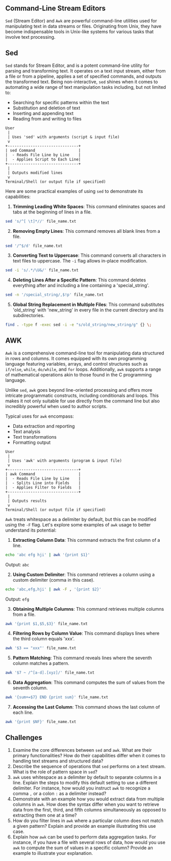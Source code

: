 ## Command-Line Stream Editors

`Sed` (Stream Editor) and `Awk` are powerful command-line utilities used for manipulating text in data streams or files. Originating from Unix, they have become indispensable tools in Unix-like systems for various tasks that involve text processing.

## Sed

`Sed` stands for Stream Editor, and is a potent command-line utility for parsing and transforming text. It operates on a text input stream, either from a file or from a pipeline, applies a set of specified commands, and outputs the transformed text. Being non-interactive, `sed` shines when it comes to automating a wide range of text manipulation tasks including, but not limited to:

- Searching for specific patterns within the text
- Substitution and deletion of text
- Inserting and appending text
- Reading from and writing to files

```
User
 |
 | Uses 'sed' with arguments (script & input file)
 v
+-------------------------------+
| sed Command                   |
|  - Reads File Line by Line    |
|  - Applies Script to Each Line|
+-------------------------------+
 |
 | Outputs modified lines
 v
Terminal/Shell (or output file if specified)
```

Here are some practical examples of using `sed` to demonstrate its capabilities:

1. **Trimming Leading White Spaces**: This command eliminates spaces and tabs at the beginning of lines in a file.

```bash
sed 's/^[ \t]*//' file_name.txt
```

2. **Removing Empty Lines**: This command removes all blank lines from a file.

```bash
sed '/^$/d' file_name.txt
```

3. **Converting Text to Uppercase**: This command converts all characters in text files to uppercase. The `-i` flag allows in-place modification.

```bash
sed -i 's/.*/\U&/' file_name.txt
```

4. **Deleting Lines After a Specific Pattern**: This command deletes everything after and including a line containing a 'special_string'.

```bash
sed -n '/special_string/,$!p' file_name.txt
```

5. **Global String Replacement in Multiple Files**: This command substitutes 'old_string' with 'new_string' in every file in the current directory and its subdirectories. 

```bash
find . -type f -exec sed -i -e "s/old_string/new_string/g" {} \;
```

## AWK

`Awk` is a comprehensive command-line tool for manipulating data structured in rows and columns. It comes equipped with its own programming language featuring variables, arrays, and control structures such as `if/else`, `while`, `do/while`, and `for` loops. Additionally, `awk` supports a range of mathematical operations akin to those found in the C programming language.

Unlike `sed`, `awk` goes beyond line-oriented processing and offers more intricate programmatic constructs, including conditionals and loops. This makes it not only suitable for use directly from the command line but also incredibly powerful when used to author scripts.

Typical uses for `awk` encompass:

- Data extraction and reporting
- Text analysis
- Text transformations
- Formatting output

```
User
 |
 | Uses 'awk' with arguments (program & input file)
 v
+-------------------------------+
| awk Command                   |
|  - Reads File Line by Line    |
|  - Splits Line into Fields    |
|  - Applies Filter to Fields   |
+-------------------------------+
 |
 | Outputs results
 v
Terminal/Shell (or output file if specified)
```

`Awk` treats whitespace as a delimiter by default, but this can be modified using the `-F` flag. Let's explore some examples of `awk` usage to better understand its potential:

1. **Extracting Column Data**: This command extracts the first column of a line.

```bash
echo 'abc efg hji' | awk '{print $1}' 
```

Output: `abc`

2. **Using Custom Delimiter**: This command retrieves a column using a custom delimiter (comma in this case).

```bash
echo 'abc,efg,hji' | awk -F , '{print $2}'
```

Output: `efg`

3. **Obtaining Multiple Columns**: This command retrieves multiple columns from a file.

```bash
awk '{print $1,$5,$3}' file_name.txt
```

4. **Filtering Rows by Column Value**: This command displays lines where the third column equals 'xxx'.

```bash
awk '$3 == "xxx"' file_name.txt
```

5. **Pattern Matching**: This command reveals lines where the seventh column matches a pattern.

```bash
awk '$7 ~ /^[a-d].[xyz]/' file_name.txt
```

6. **Data Aggregation**: This command computes the sum of values from the seventh column.

```bash
awk '{sum+=$7} END {print sum}' file_name.txt
```

7. **Accessing the Last Column**: This command shows the last column of each line.

```bash
awk '{print $NF}' file_name.txt
```

## Challenges

1. Examine the core differences between `sed` and `awk`. What are their primary functionalities? How do their capabilities differ when it comes to handling text streams and structured data?
2. Describe the sequence of operations that `sed` performs on a text stream. What is the role of pattern space in `sed`?
3. `awk` uses whitespace as a delimiter by default to separate columns in a line. Explain the steps to modify this default setting to use a different delimiter. For instance, how would you instruct `awk` to recognize a comma `,` or a colon `:` as a delimiter instead?
4. Demonstrate with an example how you would extract data from multiple columns in `awk`. How does the syntax differ when you want to retrieve data from the first, third, and fifth columns simultaneously as opposed to extracting them one at a time?
5. How do you filter lines in `awk` where a particular column does not match a given pattern? Explain and provide an example illustrating this use case.
6. Explain how `awk` can be used to perform data aggregation tasks. For instance, if you have a file with several rows of data, how would you use `awk` to compute the sum of values in a specific column? Provide an example to illustrate your explanation.
